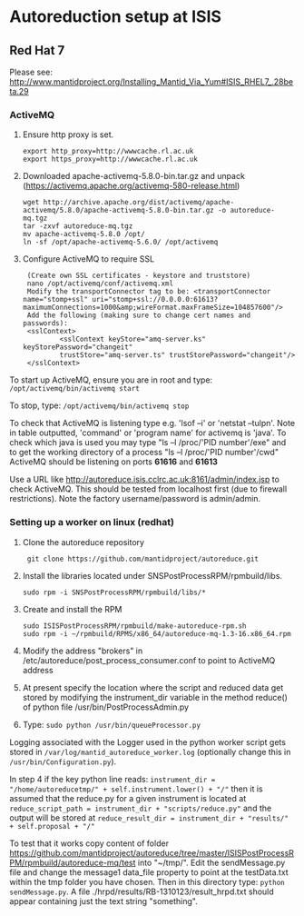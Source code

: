 # Autoreduction setup at ISIS

## Red Hat 7

Please see: http://www.mantidproject.org/Installing_Mantid_Via_Yum#ISIS_RHEL7_.28beta.29

### ActiveMQ

1.  Ensure http proxy is set.

        export http_proxy=http://wwwcache.rl.ac.uk
        export https_proxy=http://wwwcache.rl.ac.uk

2.  Downloaded apache-activemq-5.8.0-bin.tar.gz and unpack (https://activemq.apache.org/activemq-580-release.html)

        wget http://archive.apache.org/dist/activemq/apache-activemq/5.8.0/apache-activemq-5.8.0-bin.tar.gz -o autoreduce-mq.tgz
        tar -zxvf autoreduce-mq.tgz
        mv apache-activemq-5.8.0 /opt/
        ln -sf /opt/apache-activemq-5.6.0/ /opt/activemq

3. Configure ActiveMQ to require SSL

        (Create own SSL certificates - keystore and truststore)
        nano /opt/activemq/conf/activemq.xml
        Modify the transportConnector tag to be: <transportConnector name="stomp+ssl" uri="stomp+ssl://0.0.0.0:61613?maximumConnections=1000&amp;wireFormat.maxFrameSize=104857600"/>
        Add the following (making sure to change cert names and passwords):
        <sslContext>
                <sslContext keyStore="amq-server.ks" keyStorePassword="changeit"
                trustStore="amq-server.ts" trustStorePassword="changeit"/>
        </sslContext>

To start up ActiveMQ, ensure you are in root and type: `/opt/activemq/bin/activemq start`

To stop, type: `/opt/activemq/bin/activemq stop`


To check that ActiveMQ is listening type e.g. 'lsof –i' or 'netstat –tulpn'. Note in table outputted, 'command' or 'program name' for activemq is 'java'. To check which java is used you may type "ls –l /proc/'PID number'/exe" and to get the working directory of a process "ls –l /proc/'PID number'/cwd"
ActiveMQ should be listening on ports **61616** and **61613**

Use a URL like http://autoreduce.isis.cclrc.ac.uk:8161/admin/index.jsp to check ActiveMQ. This should be tested from localhost first (due to firewall restrictions). Note the factory username/password is admin/admin. 

### Setting up a worker on linux (redhat) 

1. Clone the autoreduce repository

        git clone https://github.com/mantidproject/autoreduce.git

2.  Install the libraries located under SNSPostProcessRPM/rpmbuild/libs. 

        sudo rpm -i SNSPostProcessRPM/rpmbuild/libs/* 

3.  Create and install the RPM

        sudo ISISPostProcessRPM/rpmbuild/make-autoreduce-rpm.sh
        sudo rpm -i ~/rpmbuild/RPMS/x86_64/autoreduce-mq-1.3-16.x86_64.rpm

4.  Modify the address "brokers" in /etc/autoreduce/post_process_consumer.conf to point to ActiveMQ address 

5.  At present specify the location where the script and reduced data get stored by modifying the instrument_dir variable in the method reduce() of python file /usr/bin/PostProcessAdmin.py

6.  Type: `sudo python /usr/bin/queueProcessor.py`


Logging associated with the Logger used in the python worker script gets stored in `/var/log/mantid_autoreduce_worker.log` (optionally change this in `/usr/bin/Configuration.py`).  

In step 4 if the key python line reads: `instrument_dir = "/home/autoreducetmp/" + self.instrument.lower() + "/"` then it is assumed that the reduce.py for a given instrument is located at `reduce_script_path = instrument_dir + "scripts/reduce.py"` and the output will be stored at `reduce_result_dir = instrument_dir + "results/" + self.proposal + "/"`

To test that it works copy content of folder https://github.com/mantidproject/autoreduce/tree/master/ISISPostProcessRPM/rpmbuild/autoreduce-mq/test into "~/tmp/". 
Edit the sendMessage.py file and change the message1 data_file property to point at the testData.txt within the tmp folder you have chosen.
Then in this directory type: `python sendMessage.py`. A file ./hrpd/results/RB-1310123/result_hrpd.txt should appear containing just the text string "something".
